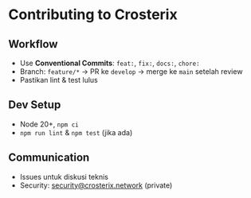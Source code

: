 # Contributing to Crosterix

## Workflow
- Use **Conventional Commits**: `feat:`, `fix:`, `docs:`, `chore:`
- Branch: `feature/*` → PR ke `develop` → merge ke `main` setelah review
- Pastikan lint & test lulus

## Dev Setup
- Node 20+, `npm ci`
- `npm run lint` & `npm test` (jika ada)

## Communication
- Issues untuk diskusi teknis
- Security: security@crosterix.network (private)
